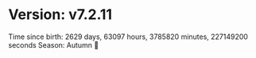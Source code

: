 # Version: v7.2.11
Time since birth: 2629 days, 63097 hours, 3785820 minutes, 227149200 seconds
Season: Autumn 🍁
